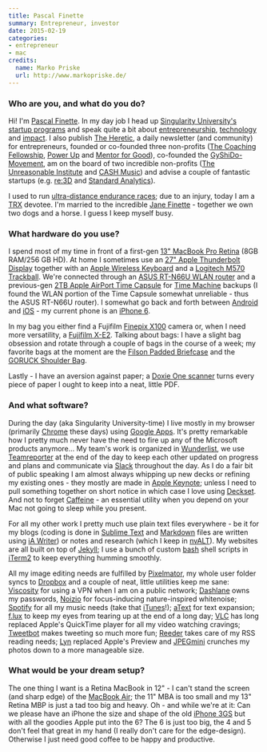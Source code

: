 ```yaml
---
title: Pascal Finette
summary: Entrepreneur, investor
date: 2015-02-19
categories:
- entrepreneur
- mac
credits:
  name: Marko Priske
  url: http://www.markopriske.de/
---
```


### Who are you, and what do you do?

Hi! I'm [Pascal Finette](http://finette.com/ "Pascal's website."). In my day job I head up [Singularity University's](http://singularityu.org/ "An educational corporation.") [startup programs](http://startup.singularityu.org/ "A startup program.") and speak quite a bit about [entrepreneurship](https://www.youtube.com/watch?v=bmwIXJhoL1w "Pascal's YouTube video on entrepreneurship."), [technology](https://www.youtube.com/watch?v=ZrgCq_1AVBo "Pascal's YouTube video on trends in technology.") and [impact](https://speakerdeck.com/pfinette/10-9-exponentials-and-impact "Pascal's slides about impact."). I also publish [The Heretic](http://theheretic.org/ "A newsletter for entrepreneurs."), a daily newsletter (and community) for entrepreneurs, founded or co-founded three non-profits ([The Coaching Fellowship](http://thecoachingfellowship.com/ "A coaching community."), [Power Up](http://powerup.us/ "A group entrepreneur gathering.") and [Mentor for Good](http://mentorforgood.org/ "A mentoring program for people working on social change.")), co-founded the [GyShiDo-Movement](http://gyshido.com/ "A movement for getting shit done."), am on the board of two incredible non-profits ([The Unreasonable Institute](http://unreasonableinstitute.org/ "An institution for helping entrepreneurs scale their problem solving.") and [CASH Music][cash-music]) and advise a couple of fantastic startups (e.g. [re:3D](http://www.re3d.org/ "A large-scale 3D printing service.") and [Standard Analytics](http://www.standardanalytics.io/ "A scientific publishing service.")).

I used to run [ultra-distance endurance races](http://ratracethewall.com/ "A 69-mile ultramarathon."); due to an injury, today I am a [TRX](https://www.trxtraining.com/ "A workout system.") devotee. I'm married to the incredible [Jane Finette](https://janefinette.com/ "Jane's website.") - together we own two dogs and a horse. I guess I keep myself busy.

### What hardware do you use?

I spend most of my time in front of a first-gen [13" MacBook Pro Retina][macbook-pro] (8GB RAM/256 GB HD). At home I sometimes use an [27" Apple Thunderbolt Display][thunderbolt-display] together with an [Apple Wireless Keyboard][keyboard] and a [Logitech M570 Trackball][wireless-trackball-m570]. We're connected through an [ASUS RT-N66U WLAN router][rt-n66u] and a previous-gen [2TB Apple AirPort Time Capsule][time-capsule] for [Time Machine][time-machine] backups (I found the WLAN portion of the Time Capsule somewhat unreliable - thus the ASUS RT-N66U router). I somewhat go back and forth between [Android][] and [iOS][] - my current phone is an [iPhone 6][iphone-6].

In my bag you either find a Fujifilm [Finepix X100][finepix-x100] camera or, when I need more versatility, a [Fujifilm X-E2][x-e2]. Talking about bags: I have a slight bag obsession and rotate through a couple of bags in the course of a week; my favorite bags at the moment are the [Filson Padded Briefcase][padded-computer-bag] and the [GORUCK Shoulder Bag][bombproof-shoulder-bag].

Lastly - I have an aversion against paper; a [Doxie One scanner][one.3] turns every piece of paper I ought to keep into a neat, little PDF.

### And what software?

During the day (aka Singularity University-time) I live mostly in my browser (primarily [Chrome][] these days) using [Google Apps][g-suite]. It's pretty remarkable how I pretty much never have the need to fire up any of the Microsoft products anymore... My team's work is organized in [Wunderlist][], we use [Teamreporter][teamreporter] at the end of the day to keep each other updated on progress and plans and communicate via [Slack][] throughout the day. As I do a fair bit of public speaking I am almost always whipping up new decks or refining my existing ones - they mostly are made in [Apple Keynote][keynote]; unless I need to pull something together on short notice in which case I love using [Deckset][]. And not to forget [Caffeine][] - an essential utility when you depend on your Mac not going to sleep while you present.

For all my other work I pretty much use plain text files everywhere - be it for my blogs (coding is done in [Sublime Text][sublime-text] and [Markdown][] files are written using [iA Writer][ia-writer]) or notes and research (which I keep in [nvALT][]). My websites are all built on top of [Jekyll][]; I use a bunch of custom [bash][] shell scripts in [iTerm2][] to keep everything humming smoothly.

All my image editing needs are fulfilled by [Pixelmator][], my whole user folder syncs to [Dropbox][] and a couple of neat, little utilities keep me sane: [Viscosity][] for using a VPN when I am on a public network; [Dashlane][] owns my passwords, [Noizio][] for focus-inducing nature-inspired whitenoise; [Spotify][] for all my music needs (take that [iTunes][]!); [aText][] for text expansion; [f.lux][] to keep my eyes from tearing up at the end of a long day; [VLC][] has long replaced Apple's QuickTime player for all my video watching cravings; [Tweetbot][] makes tweeting so much more fun; [Reeder][] takes care of my RSS reading needs; [Lyn][] replaced Apple's Preview and [JPEGmini][] crunches my photos down to a more manageable size.

### What would be your dream setup?

The one thing I want is a Retina MacBook in 12" - I can't stand the screen (and sharp edge) of the [MacBook Air][macbook-air]; the 11" MBA is too small and my 13" Retina MBP is just a tad too big and heavy. Oh - and while we're at it: Can we please have an iPhone the size and shape of the old [iPhone 3GS][iphone-3gs] but with all the goodies Apple put into the 6? The 6 is just too big, the 4 and 5 don't feel that great in my hand (I really don't care for the edge-design). Otherwise I just need good coffee to be happy and productive.

[android]: https://developers.google.com/android/?csw=1 "A mobile phone platform."
[atext]: https://www.trankynam.com/atext/ "A Mac text expansion application."
[bash]: http://www.gnu.org/software/bash/ "A terminal shell."
[bombproof-shoulder-bag]: http://web.archive.org/web/20151229165830/http://www.goruck.com:80/shoulder-bag-15l-black-/p/GEAR-000096 "A laptop bag."
[caffeine]: https://www.lightheadsw.com/caffeine/ "A Mac menubar application to keep your computer awake."
[cash-music]: https://cashmusic.org/ "An open source platform for musicians."
[chrome]: https://www.google.com/intl/en/chrome/ "A WebKit-based browser, where each tab runs in its own thread."
[dashlane]: https://www.dashlane.com/ "A password managment system."
[deckset]: https://www.deckset.com/ "A Mac tool for turning Markdown files into slides."
[dropbox]: https://www.dropbox.com/ "Online syncing and storage."
[f.lux]: https://justgetflux.com/ "A tool to make the colour of your screen adapt to the current time of day."
[finepix-x100]: https://finepix-x100.com/ "A 12.3 megapixel digital camera."
[g-suite]: https://workspace.google.com/ "A hosted solution for email, calendaring and more."
[ia-writer]: https://ia.net/topics/ia-writer-for-mac "A full-screen writing tool for the Mac."
[ios]: https://www.apple.com/ios/ "A mobile operating system."
[iphone-3gs]: https://en.wikipedia.org/wiki/IPhone_3GS "A 3 megapixel smartphone."
[iphone-6]: https://en.wikipedia.org/wiki/IPhone_6 "A smartphone."
[iterm2]: https://iterm2.com/ "An alternative terminal application for Mac OS X."
[itunes]: https://www.apple.com/itunes/ "A jukebox application and online store."
[jekyll]: https://jekyllrb.com/ "A static site generator."
[jpegmini]: https://www.jpegmini.com:443/ "A tool for compressing JPEG images without losing quality."
[keyboard]: https://www.apple.com/us/shop/goto/mac/accessories "The keyboard."
[keynote]: https://www.apple.com/keynote/ "Presentation software for the Mac."
[lyn]: https://www.lynapp.com/ "A Mac image viewing application."
[macbook-air]: https://www.apple.com/macbook-air/ "A very thin laptop."
[macbook-pro]: https://www.apple.com/macbook-pro/ "A laptop."
[markdown]: https://daringfireball.net/projects/markdown/ "An email-like format for marking up text."
[noizio]: https://noiz.io/ "A tranquil audio Mac application."
[nvalt]: https://brettterpstra.com/projects/nvalt/ "A fork of Notational Velocity with extra features."
[one.3]: http://web.archive.org/web/20200424155447/https://www.getdoxie.com/product/one/ "A portable paper scanner."
[padded-computer-bag]: http://web.archive.org/web/20230706211418/https://www.filson.com/rugged-twill-computer-bag.html "A padded computer bag."
[pixelmator]: http://web.archive.org/web/20230419034642/https://www.pixelmator.com/mac/ "An image editor for the Mac."
[reeder]: http://madeatgloria.com/brewery/silvio/reeder "A feed client for the Mac."
[rt-n66u]: http://web.archive.org/web/20230706211421/https://www.asus.com/us/supportonly/rtn66u_(verb1)/helpdesk_knowledge/ "A dual-band wireless router."
[slack]: https://slack.com/intl/ja-jp/ "A collaboration service."
[spotify]: https://open.spotify.com/__noul__?pfhp=2c2ccb58-8a92-4713-a1c0-8b43b3090b49 "A music streaming service."
[sublime-text]: http://www.sublimetext.com/ "A coder's text editor."
[teamreporter]: http://www.teamreporterapp.com "A service for team statuses."
[thunderbolt-display]: https://www.apple.com/displays/ "A Thunderbolt-powered monitor."
[time-capsule]: https://www.apple.com/mac/ "A WiFi access point and backup system."
[time-machine]: https://en.wikipedia.org/wiki/Time_Machine_(Mac_OS) "Backup software for the masses, included with Mac OS X 10.5."
[tweetbot]: https://tapbots.com/tweetbot/mac/ "A Twitter client for the Mac."
[viscosity]: https://www.sparklabs.com/viscosity/ "A VPN client for Mac and Windows."
[vlc]: http://www.videolan.org/vlc/ "An open-source media player."
[wireless-trackball-m570]: https://www.logitech.com/en-us/product/wireless-trackball-m570.html "A wireless trackball."
[wunderlist]: http://web.archive.org/web/20210128064548/https://www.wunderlist.com/ "A cloud-syncing to-do manager."
[x-e2]: https://www.fujifilm.com/us/enproducts/digital_cameras/x/fujifilm_x_e2/ "A 16 megapixel digital camera."
